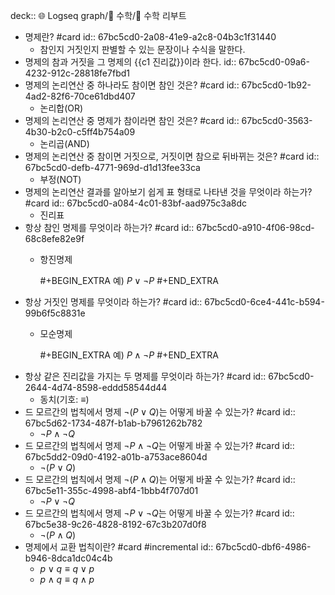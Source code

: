 deck:: 🌐 Logseq graph/📂 수학/📖 수학 리부트

- 명제란? #card
  id:: 67bc5cd0-2a08-41e9-a2c8-04b3c1f31440
	- 참인지 거짓인지 판별할 수 있는 문장이나 수식을 말한다.
- 명제의 참과 거짓을 그 명제의 {{c1 진리값}}이라 한다.
  id:: 67bc5cd0-09a6-4232-912c-28818fe7fbd1
- 명제의 논리연산 중 하나라도 참이면 참인 것은? #card
  id:: 67bc5cd0-1b92-4ad2-82f6-70ce61dbd407
	- 논리합(OR)
- 명제의 논리연산 중  명제가 참이라면 참인 것은? #card
  id:: 67bc5cd0-3563-4b30-b2c0-c5ff4b754a09
	- 논리곱(AND)
- 명제의 논리연산 중 참이면 거짓으로, 거짓이면 참으로 뒤바뀌는 것은? #card
  id:: 67bc5cd0-defb-4771-969d-d1d13fee33ca
	- 부정(NOT)
- 명제의 논리연산 결과를 알아보기 쉽게 표 형태로 나타낸 것을 무엇이라 하는가? #card
  id:: 67bc5cd0-a084-4c01-83bf-aad975c3a8dc
	- 진리표
- 항상 참인 명제를 무엇이라 하는가? #card
  id:: 67bc5cd0-a910-4f06-98cd-68c8efe82e9f
	- 항진명제
	  
	  #+BEGIN_EXTRA
	  예) $P \vee \neg P$
	  #+END_EXTRA
- 항상 거짓인 명제를 무엇이라 하는가? #card
  id:: 67bc5cd0-6ce4-441c-b594-99b6f5c8831e
	- 모순명제
	  
	  #+BEGIN_EXTRA
	  예) $P \wedge \neg P$
	  #+END_EXTRA
- 항상 같은 진리값을 가지는 두 명제를 무엇이라 하는가? #card
  id:: 67bc5cd0-2644-4d74-8598-eddd58544d44
	- 동치(기호: $\equiv$)
- 드 모르간의 법칙에서 명제 $\neg(P \vee Q)$는 어떻게 바꿀 수 있는가? #card
  id:: 67bc5d62-1734-487f-b1ab-b7961262b782
	- $\neg P \wedge \neg Q$
- 드 모르간의 법칙에서 명제 $\neg P \wedge \neg Q$는 어떻게 바꿀 수 있는가? #card
  id:: 67bc5dd2-09d0-4192-a01b-a753ace8604d
	- $\neg(P \vee Q)$
- 드 모르간의 법칙에서 명제 $\neg(P \wedge Q)$는 어떻게 바꿀 수 있는가? #card
  id:: 67bc5e11-355c-4998-abf4-1bbb4f707d01
	- $\neg P \vee \neg Q$
- 드 모르간의 법칙에서 명제 $\neg P \vee \neg Q$는 어떻게 바꿀 수 있는가? #card
  id:: 67bc5e38-9c26-4828-8192-67c3b207d0f8
	- $\neg(P \wedge Q)$
- 명제에서 교환 법칙이란? #card #incremental
  id:: 67bc5cd0-dbf6-4986-b946-8dca1dc04c4b
	- $p \vee  q \equiv q \vee p$
	- $p \wedge  q \equiv q \wedge p$